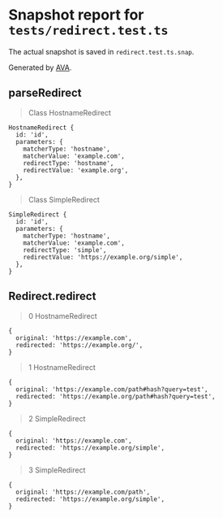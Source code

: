 # Snapshot report for `tests/redirect.test.ts`

The actual snapshot is saved in `redirect.test.ts.snap`.

Generated by [AVA](https://avajs.dev).

## parseRedirect

> Class HostnameRedirect

    HostnameRedirect {
      id: 'id',
      parameters: {
        matcherType: 'hostname',
        matcherValue: 'example.com',
        redirectType: 'hostname',
        redirectValue: 'example.org',
      },
    }

> Class SimpleRedirect

    SimpleRedirect {
      id: 'id',
      parameters: {
        matcherType: 'hostname',
        matcherValue: 'example.com',
        redirectType: 'simple',
        redirectValue: 'https://example.org/simple',
      },
    }

## Redirect.redirect

> 0 HostnameRedirect

    {
      original: 'https://example.com',
      redirected: 'https://example.org/',
    }

> 1 HostnameRedirect

    {
      original: 'https://example.com/path#hash?query=test',
      redirected: 'https://example.org/path#hash?query=test',
    }

> 2 SimpleRedirect

    {
      original: 'https://example.com',
      redirected: 'https://example.org/simple',
    }

> 3 SimpleRedirect

    {
      original: 'https://example.com/path',
      redirected: 'https://example.org/simple',
    }
